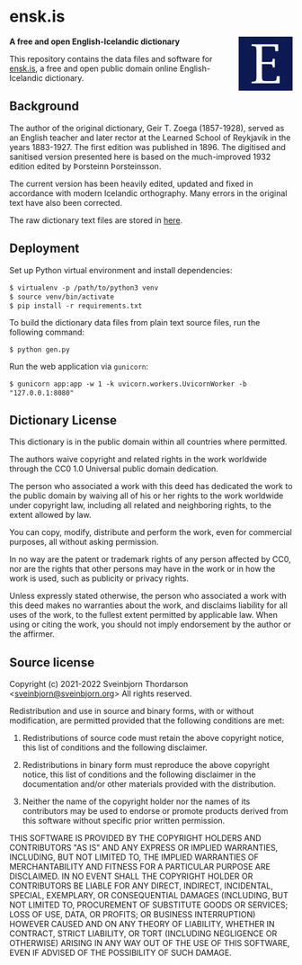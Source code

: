# ensk.is

<img src="static/img/favicon-96x96.png" style="float:right; margin-left:20px;" align="right">

**A free and open English-Icelandic dictionary**

This repository contains the data files and software for
[ensk.is](https://ensk.is), a free and open public domain
online English-Icelandic dictionary.

## Background

The author of the original dictionary, Geir T. Zoega (1857-1928),
served as an English teacher and later rector at the Learned
School of Reykjavík in the years 1883-1927. The first edition was
published in 1896. The digitised and sanitised version presented
here is based on the much-improved 1932 edition edited by Þorsteinn
Þorsteinsson.

The current version has been heavily edited, updated and fixed in
accordance with modern Icelandic orthography. Many errors in the
original text have also been corrected.

The raw dictionary text files are stored in [here](data/dict/).

## Deployment

Set up Python virtual environment and install dependencies:

```
$ virtualenv -p /path/to/python3 venv
$ source venv/bin/activate
$ pip install -r requirements.txt
```

To build the dictionary data files from plain text source files,
run the following command:

```
$ python gen.py
```

Run the web application via `gunicorn`:

```
$ gunicorn app:app -w 1 -k uvicorn.workers.UvicornWorker -b "127.0.0.1:8080"
```

## Dictionary License

This dictionary is in the public domain within all countries where permitted.

The authors waive copyright and related rights in the work worldwide
through the CC0 1.0 Universal public domain dedication.

The person who associated a work with this deed has dedicated the work
to the public domain by waiving all of his or her rights to the work
worldwide under copyright law, including all related and neighboring
rights, to the extent allowed by law.

You can copy, modify, distribute and perform the work, even for
commercial purposes, all without asking permission.

In no way are the patent or trademark rights of any person affected by
CC0, nor are the rights that other persons may have in the work or in
how the work is used, such as publicity or privacy rights.

Unless expressly stated otherwise, the person who associated a work
with this deed makes no warranties about the work, and disclaims
liability for all uses of the work, to the fullest extent permitted by
applicable law. When using or citing the work, you should not imply
endorsement by the author or the affirmer.

## Source license

Copyright (c) 2021-2022 Sveinbjorn Thordarson &lt;<a href="mailto:sveinbjorn@sveinbjorn.org">sveinbjorn@sveinbjorn.org</a>&gt;
All rights reserved.

Redistribution and use in source and binary forms, with or without modification,
are permitted provided that the following conditions are met:

1. Redistributions of source code must retain the above copyright notice, this
list of conditions and the following disclaimer.

2. Redistributions in binary form must reproduce the above copyright notice, this
list of conditions and the following disclaimer in the documentation and/or other
materials provided with the distribution.

3. Neither the name of the copyright holder nor the names of its contributors may
be used to endorse or promote products derived from this software without specific
prior written permission.

THIS SOFTWARE IS PROVIDED BY THE COPYRIGHT HOLDERS AND CONTRIBUTORS "AS IS" AND
ANY EXPRESS OR IMPLIED WARRANTIES, INCLUDING, BUT NOT LIMITED TO, THE IMPLIED
WARRANTIES OF MERCHANTABILITY AND FITNESS FOR A PARTICULAR PURPOSE ARE DISCLAIMED.
IN NO EVENT SHALL THE COPYRIGHT HOLDER OR CONTRIBUTORS BE LIABLE FOR ANY DIRECT,
INDIRECT, INCIDENTAL, SPECIAL, EXEMPLARY, OR CONSEQUENTIAL DAMAGES (INCLUDING, BUT
NOT LIMITED TO, PROCUREMENT OF SUBSTITUTE GOODS OR SERVICES; LOSS OF USE, DATA, OR
PROFITS; OR BUSINESS INTERRUPTION) HOWEVER CAUSED AND ON ANY THEORY OF LIABILITY,
WHETHER IN CONTRACT, STRICT LIABILITY, OR TORT (INCLUDING NEGLIGENCE OR OTHERWISE)
ARISING IN ANY WAY OUT OF THE USE OF THIS SOFTWARE, EVEN IF ADVISED OF THE
POSSIBILITY OF SUCH DAMAGE.
